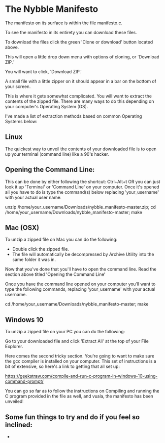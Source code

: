 # The Nybble Manifesto

The manifesto on its surface is within the file manifesto.c.

To see the manifesto in its entirety you can download these files.

To download the files click the green 'Clone or download' button located above.

This will open a little drop down menu with options of cloning, or 'Download ZIP.'

You will want to click, 'Download ZIP.'

A small file with a little zipper on it should appear in a bar on the bottom of your screen.

This is where it gets somewhat complicated. You will want to extract the contents of the 
zipped file. There are many ways to do this depending on your computer's Operating System (OS).

I've made a list of extraction methods based on common Operating Systems below:

Linux
-----
 The quickest way to unveil the contents of your downloaded file is to open up your terminal 
(command line) like a 90's hacker. 

Opening the Command Line:
-------------------------
This can be done by either following the shortcut: Ctrl+Alt+t
OR you can just look it up 'Terminal' or 'Command Line' on your computer. Once it's opened all
you have to do is type the command(s) below replacing 'your_username' with your actual user name:

unzip /home/your_username/Downloads/nybble_manifesto-master.zip; 
cd /home/your_username/Downloads/nybble_manifesto-master; make

Mac (OSX)
---------
To unzip a zipped file on Mac you can do the following:

* Double click the zipped file.
* The file will automatically be decompressed by Archive Utility into the same folder it was in.

Now that you've done that you'll have to open the command line. Read the section above titled
'Opening the Command Line'

Once you have the command line opened on your computer you'll want to type the following commands,
replacing 'your_username' with your actual username.

cd /home/your_username/Downloads/nybble_manifesto-master; make

Windows 10
----------
To unzip a zipped file on your PC you can do the following: 

Go to your downloaded file and click 'Extract All' at the top of your File Explorer.

Here comes the second tricky section. You're going to want to make sure the gcc compiler is 
installed on your computer. This set of instructions is a bit of extensive, so here's a link to 
getting that all set up:

https://geekstraw.com/compile-and-run-c-program-in-windows-10-using-command-prompt/

You can go so far as to follow the instructions on Compiling and running the C program provided 
in the file as well, and vuala, the manifesto has been unveiled!

## Some fun things to try and do if you feel so inclined:
* 
